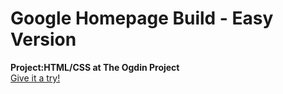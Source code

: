 # Google Homepage Build - Easy Version #
**Project:HTML/CSS at The Ogdin Project**  
[Give it a try!](http://www.theodinproject.com/web-development-101/html-css)